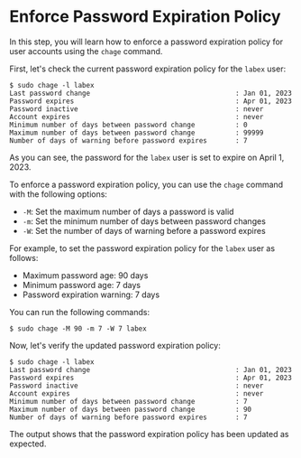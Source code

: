 # Enforce Password Expiration Policy

In this step, you will learn how to enforce a password expiration policy for user accounts using the `chage` command.

First, let's check the current password expiration policy for the `labex` user:

```
$ sudo chage -l labex
Last password change                                    : Jan 01, 2023
Password expires                                        : Apr 01, 2023
Password inactive                                       : never
Account expires                                         : never
Minimum number of days between password change          : 0
Maximum number of days between password change          : 99999
Number of days of warning before password expires       : 7
```

As you can see, the password for the `labex` user is set to expire on April 1, 2023.

To enforce a password expiration policy, you can use the `chage` command with the following options:

- `-M`: Set the maximum number of days a password is valid
- `-m`: Set the minimum number of days between password changes
- `-W`: Set the number of days of warning before a password expires

For example, to set the password expiration policy for the `labex` user as follows:

- Maximum password age: 90 days
- Minimum password age: 7 days
- Password expiration warning: 7 days

You can run the following commands:

```
$ sudo chage -M 90 -m 7 -W 7 labex
```

Now, let's verify the updated password expiration policy:

```
$ sudo chage -l labex
Last password change                                    : Jan 01, 2023
Password expires                                        : Apr 01, 2023
Password inactive                                       : never
Account expires                                         : never
Minimum number of days between password change          : 7
Maximum number of days between password change          : 90
Number of days of warning before password expires       : 7
```

The output shows that the password expiration policy has been updated as expected.
